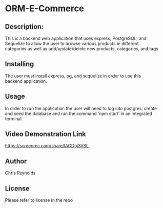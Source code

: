# ORM-E-Commerce

## Description: 
This is a backend web application that uses express, PostgreSQL, and Sequelize to allow the user to browse various products in different categories as well as add/update/delete new products, categories, and tags 


## Installing 
The user must install express, pg, and sequelize in order to use this backend application. 

## Usage 
In order to run the application the user will need to log into postgres, create and seed the database and run the command 'npm start' in an integrated terminal. 

## Video Demonstration Link 
https://screenrec.com/share/IAGDpj3VSL

## Author
Chris Reynolds 

## License
Please refer to license in the repo 
